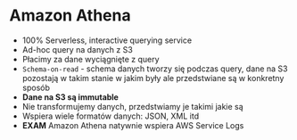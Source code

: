 # Amazon Athena

- 100% Serverless, interactive querying service
- Ad-hoc query na danych z S3
- Płacimy za dane wyciągnięte z query
- `Schema-on-read` - schema danych tworzy się podczas query, dane na S3 pozostają w takim stanie w jakim były ale przedstwiane są w konkretny sposób
- **Dane na S3 są immutable**
- Nie transformujemy danych, przedstwiamy je takimi jakie są
- Wspiera wiele formatów danych: JSON, XML itd
- **EXAM** Amazon Athena natywnie wspiera AWS Service Logs

